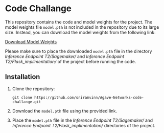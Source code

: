 # Code Challange

This repository contains the code and model weights for the project. The model weights file `model.pth` is not included in the repository due to its large size. Instead, you can download the model weights from the following link:

[Download Model Weights](https://drive.google.com/file/d/1--YRdabz4gJ1jaHG0s3uO_7WEGO2bE8S/view?usp=sharing)

Please make sure to place the downloaded `model.pth` file in the directory *Inference Endpoint T2/Sagemaker/* and *Inference Endpoint T2/Flask_implimentation/* of the project before running the code.

## Installation

1. Clone the repository:

   ```shell
   git clone https://github.com/sriramvinn/Agave-Networks-code-challange.git
   ```

2. Download the `model.pth` file using the provided link.

3. Place the `model.pth` file in the *Inference Endpoint T2/Sagemaker/* and *Inference Endpoint T2/Flask_implimentation/* directories of the project.
